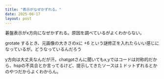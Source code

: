 ```yaml
---
title: "表示がなぜかずれる。"
date: 2025-06-17
layout: post
---
```

碁盤表示がx方向になぜかずれる。原因を調べているがよくわからない。

grotate するとき、元画像の大きさのxに +6 という謎修正を入れたらいい感じになっているが。どうなっているんだろう

y方向は大丈夫なんだが汗。chatgptさんに聞いてもx,yではコードは対称的だから、hspの不具合とか言ってるけど、提示してきたソースは１ドットずれるとかのやつだからよくわからん。
